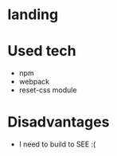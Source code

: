 # landing

Used tech
=========
* npm
* webpack
* reset-css module

Disadvantages
=============
* I need to build to SEE :(
